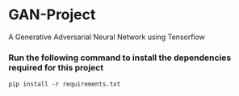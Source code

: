 # GAN-Project
A Generative Adversarial Neural Network using Tensorflow

### Run the following command to install the dependencies required for this project
`
pip install -r requirements.txt
`

